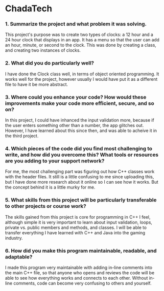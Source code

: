 # ChadaTech

### 1. Summarize the project and what problem it was solving.

This project's purpose was to create two types of clocks: a 12 hour and a 24 hour clock that displays in an app. It has a menu so that the user can add an hour, minute, or second to the clock.
This was done by creating a class, and creating two instances of clocks.

### 2. What did you do particularly well?

I have done the Clock class well, in terms of object oriented programming. It works well for the project, however usually I would have put it as a different file to have it be more abstract.

### 3. Where could you enhance your code? How would these improvements make your code more efficient, secure, and so on?

In this project, I could have inhanced the input validation more, because if the user enters something other than a number, the app glitches out. However, I have learned about this since then, and was able to acheive it in the third project.

### 4. Which pieces of the code did you find most challenging to write, and how did you overcome this? What tools or resources are you adding to your support network?

For me, the most challenging part was figuring out how C++ classes work with the header files. It still is a little confusing to me since uploading this, but I have done more research about it online so I can see how it works. But the concept behind it is a little murky for me.

### 5. What skills from this project will be particularly transferable to other projects or course work?

The skills gained from this project is core for programming in C++ I feel, although simple it is very important to learn about input validation, loops, private vs. public members and methods, and classes. I will be able to transfer everything I have learned with C++ and Java into the gaming industry.

### 6. How did you make this program maintainable, readable, and adaptable?

I made this program very maintainable with adding in-line comments into the main C++ file, so that anyone who opens and reviews the code will be able to see how everything works and connects to each other. Without in-line comments, code can become very confusing to others and yourself.
